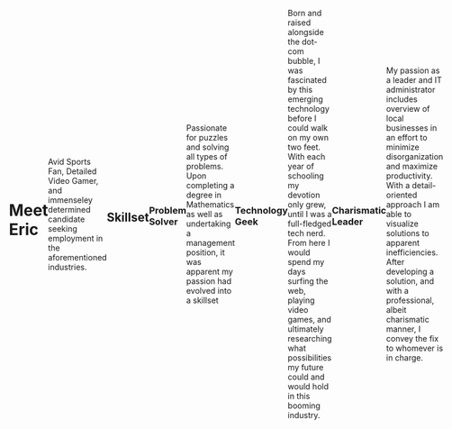 <div style="display:flex;justify-content:center;align-items:center;">

# Meet Eric
  Avid Sports Fan, Detailed Video Gamer, and immenseley determined candidate seeking employment in the aforementioned industries. 



## Skillset


### Problem Solver
  Passionate for puzzles and solving all types of problems. Upon completing a degree in Mathematics as well as undertaking a management position, it was apparent my passion had evolved into a skillset

### Technology Geek
  Born and raised alongside the dot-com bubble, I was fascinated by this emerging technology before I could walk on my own two feet. With each year of schooling my devotion only grew, until I was a full-fledged tech nerd. From here I would spend my days surfing the web, playing video games, and ultimately researching what possibilities my future could and would hold in this booming industry.

### Charismatic Leader
  My passion as a leader and IT administrator includes overview of local businesses in an effort to minimize disorganization and maximize productivity. With a detail-oriented approach I am able to visualize solutions to apparent inefficiencies. After developing a solution, and with a professional, albeit charismatic manner, I convey the fix to whomever is in charge.

</div>
